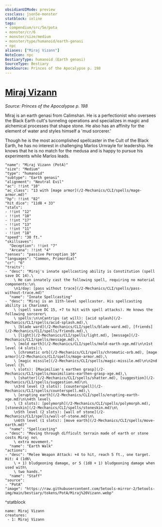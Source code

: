 ```yaml
---
obsidianUIMode: preview
cssclass: json5e-monster
statblock: inline
tags:
- compendium/src/5e/pota
- monster/cr/6
- monster/size/medium
- monster/type/humanoid/earth-genasi
- npc
aliases: ["Miraj Vizann"]
NoteIcon: npc
BestiaryType: humanoid (Earth genasi)
SourceType: Bestiary
BookSource: Princes of the Apocalypse p. 198
---
```

# [Miraj Vizann](2-Mechanics/CLI/bestiary/npc/miraj-vizann-pota.md)
*Source: Princes of the Apocalypse p. 198*  

Miraj is an earth genasi from Calimshan. He is a perfectionist who oversees the Black Earth cult's tunneling operations and specializes in magic and alchemical processes that shape stone. He also has an affinity for the element of water and styles himself a 'mud sorcerer.'

Though he is the most accomplished spellcaster in the Cult of the Black Earth, he has no interest in challenging Marlos Urnrayle for leadership. He knows that he is no match for the medusa and is happy to pursue his experiments while Marlos leads.

```statblock
"name": "Miraj Vizann (PotA)"
"size": "Medium"
"type": "humanoid"
"subtype": "Earth genasi"
"alignment": "Neutral Evil"
"ac": !!int "10"
"ac_class": "13 with [mage armor](/2-Mechanics/CLI/spells/mage-armor.md)"
"hp": !!int "82"
"hit_dice": "11d8 + 33"
"stats":
- !!int "12"
- !!int "10"
- !!int "17"
- !!int "13"
- !!int "11"
- !!int "18"
"speed": "30 ft."
"skillsaves":
  "Deception": !!int "7"
  "Arcana": !!int "4"
"senses": "passive Perception 10"
"languages": "Common, Primordial"
"cr": "6"
"traits":
- "desc": "Miraj's innate spellcasting ability is Constitution (spell save DC 14).\
    \ He can innately cast the following spell, requiring no material components:\n\
    \n1/day: [pass without trace](/2-Mechanics/CLI/spells/pass-without-trace.md)"
  "name": "Innate Spellcasting"
- "desc": "Miraj is an 11th-level spellcaster. His spellcasting ability is Charisma\
    \ (spell save DC 15, +7 to hit with spell attacks). He knows the following sorcerer\
    \ spells:\n\nCantrips (at will): [acid splash](/2-Mechanics/CLI/spells/acid-splash.md),\
    \ [blade ward](/2-Mechanics/CLI/spells/blade-ward.md), [friends](/2-Mechanics/CLI/spells/friends.md),\
    \ [light](/2-Mechanics/CLI/spells/light.md), [message](/2-Mechanics/CLI/spells/message.md),\
    \ [mold earth](/2-Mechanics/CLI/spells/mold-earth-xge.md)\n\n1st level (4 slots):\
    \ [chromatic orb](/2-Mechanics/CLI/spells/chromatic-orb.md), [mage armor](/2-Mechanics/CLI/spells/mage-armor.md),\
    \ [magic missile](/2-Mechanics/CLI/spells/magic-missile.md)\n\n2nd level (3\
    \ slots): [Maximilian's earthen grasp](/2-Mechanics/CLI/spells/maximilians-earthen-grasp-xge.md),\
    \ [shatter](/2-Mechanics/CLI/spells/shatter.md), [suggestion](/2-Mechanics/CLI/spells/suggestion.md)\n\
    \n3rd level (3 slots): [counterspell](/2-Mechanics/CLI/spells/counterspell.md),\
    \ [erupting earth](/2-Mechanics/CLI/spells/erupting-earth-xge.md)\n\n4th level\
    \ (3 slots): [polymorph](/2-Mechanics/CLI/spells/polymorph.md), [stoneskin](/2-Mechanics/CLI/spells/stoneskin.md)\n\
    \n5th level (2 slots): [wall of stone](/2-Mechanics/CLI/spells/wall-of-stone.md)\n\
    \n6th level (1 slots): [move earth](/2-Mechanics/CLI/spells/move-earth.md)"
  "name": "Spellcasting"
- "desc": "Moving through difficult terrain made of earth or stone costs Miraj no\
    \ extra movement."
  "name": "Earth Walk"
"actions":
- "desc": "Melee Weapon Attack: +4 to hit, reach 5 ft., one target. Hit: 4 (1d6\
    \ + 1) bludgeoning damage, or 5 (1d8 + 1) bludgeoning damage when used with\
    \ two hands."
  "name": "Staff"
"source":
- "PotA"
"image": "https://raw.githubusercontent.com/5etools-mirror-2/5etools-img/main/bestiary/tokens/PotA/Miraj%20Vizann.webp"
```
^statblock

```encounter-table
name: Miraj Vizann
creatures:
 - 1: Miraj Vizann
```